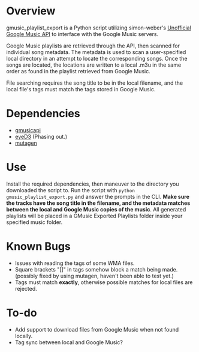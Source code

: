 Overview
=========

gmusic_playlist_export is a Python script utilizing simon-weber's [Unofficial Google Music API](https://github.com/simon-weber/Unofficial-Google-Music-API) to interface with the Google Music servers.

Google Music playlists are retrieved through the API, then scanned for individual song metadata.
The metadata is used to scan a user-specified local directory in an attempt to locate the 
corresponding songs. Once the songs are located, the locations are written to a local .m3u 
in the same order as found in the playlist retrieved from Google Music. 

File searching requires the song title to be in the local filename, and the local file's tags 
must match the tags stored in Google Music.

Dependencies
==============

   * [gmusicapi](http://pypi.python.org/pypi/gmusicapi/2012.05.04)
   * [eyeD3](http://pypi.python.org/pypi/eyeD3-pip/0.6.19) (Phasing out.)
   * [mutagen](http://pypi.python.org/pypi/mutagen/1.20)

Use
====

Install the required dependencies, then maneuver to the directory you downloaded the script to. Run the script with `python gmusic_playlist_export.py` and answer the prompts in the CLI. **Make sure the tracks have the song title in the filename, and the metadata matches between the local and Google Music copies of the music**. All generated playlists will be placed in a GMusic Exported Playlists folder inside your specified music folder.

Known Bugs
===========
   * Issues with reading the tags of some WMA files.
   * Square brackets "[]" in tags somehow block a match being made. (possibly fixed by using mutagen, haven't been able to test yet.)
   * Tags must match **exactly**, otherwise possible matches for local files are rejected.

To-do
======
   * Add support to download files from Google Music when not found locally.
   * Tag sync between local and Google Music?